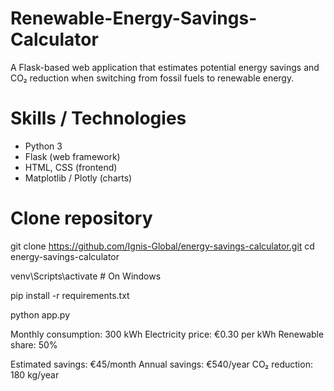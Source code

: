 # Renewable-Energy-Savings-Calculator
A Flask-based web application that estimates potential energy savings and CO₂ reduction when switching from fossil fuels to renewable energy.  

# Skills / Technologies
- Python 3  
- Flask (web framework)  
- HTML, CSS (frontend)  
- Matplotlib / Plotly (charts)  

# Clone repository
git clone https://github.com/Ignis-Global/energy-savings-calculator.git
cd energy-savings-calculator


venv\Scripts\activate   # On Windows

pip install -r requirements.txt

python app.py

Monthly consumption: 300 kWh
Electricity price: €0.30 per kWh
Renewable share: 50%

Estimated savings: €45/month
Annual savings: €540/year
CO₂ reduction: 180 kg/year

